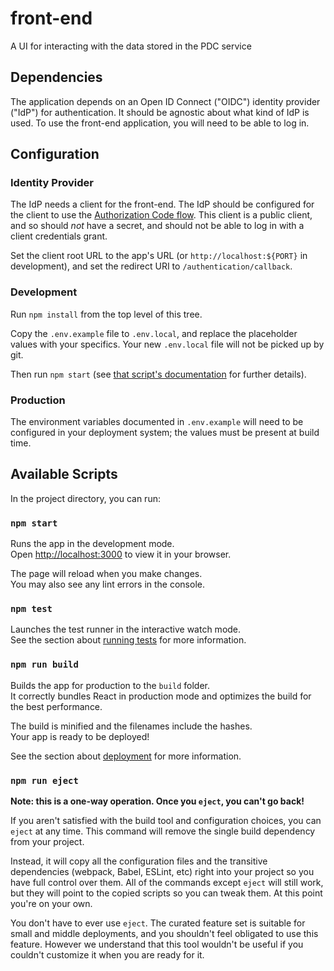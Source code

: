 # front-end
A UI for interacting with the data stored in the PDC service

## Dependencies

The application depends on an
Open ID Connect ("OIDC")
identity provider ("IdP")
for authentication.
It should be agnostic about what kind of IdP is used.
To use the front-end application,
you will need to be able to log in.

## Configuration

### Identity Provider

The IdP needs a client for the front-end.
The IdP should be configured for the client to use the
[Authorization Code flow](https://oauth.net/2/grant-types/authorization-code/).
This client is a public client,
and so should *not* have a secret,
and should not be able to log in with a client credentials grant.

Set the client root URL to the app's URL
(or `http://localhost:${PORT}` in development),
and set the redirect URI to `/authentication/callback`.

### Development

Run `npm install` from the top level of this tree.

Copy the `.env.example` file to `.env.local`,
and replace the placeholder values with your specifics.
Your new `.env.local` file will not be picked up by git.

Then run `npm start` (see [that script's documentation](#npm-start) for further details).

### Production

The environment variables documented in `.env.example`
will need to be configured in your deployment system;
the values must be present at build time.

## Available Scripts

In the project directory, you can run:

### `npm start`

Runs the app in the development mode.\
Open [http://localhost:3000](http://localhost:3000) to view it in your browser.

The page will reload when you make changes.\
You may also see any lint errors in the console.

### `npm test`

Launches the test runner in the interactive watch mode.\
See the section about [running tests](https://facebook.github.io/create-react-app/docs/running-tests) for more information.

### `npm run build`

Builds the app for production to the `build` folder.\
It correctly bundles React in production mode and optimizes the build for the best performance.

The build is minified and the filenames include the hashes.\
Your app is ready to be deployed!

See the section about [deployment](https://facebook.github.io/create-react-app/docs/deployment) for more information.

### `npm run eject`

**Note: this is a one-way operation. Once you `eject`, you can't go back!**

If you aren't satisfied with the build tool and configuration choices, you can `eject` at any time. This command will remove the single build dependency from your project.

Instead, it will copy all the configuration files and the transitive dependencies (webpack, Babel, ESLint, etc) right into your project so you have full control over them. All of the commands except `eject` will still work, but they will point to the copied scripts so you can tweak them. At this point you're on your own.

You don't have to ever use `eject`. The curated feature set is suitable for small and middle deployments, and you shouldn't feel obligated to use this feature. However we understand that this tool wouldn't be useful if you couldn't customize it when you are ready for it.

